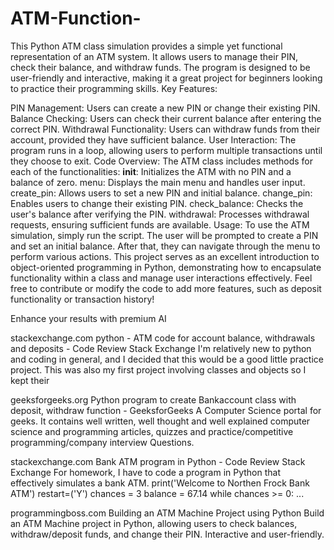 # ATM-Function-
This Python ATM class simulation provides a simple yet functional representation of an ATM system. It allows users to manage their PIN, check their balance, and withdraw funds. The program is designed to be user-friendly and interactive, making it a great project for beginners looking to practice their programming skills.
Key Features:

PIN Management: Users can create a new PIN or change their existing PIN.
Balance Checking: Users can check their current balance after entering the correct PIN.
Withdrawal Functionality: Users can withdraw funds from their account, provided they have sufficient balance.
User Interaction: The program runs in a loop, allowing users to perform multiple transactions until they choose to exit.
Code Overview: The ATM class includes methods for each of the functionalities:
__init__: Initializes the ATM with no PIN and a balance of zero.
menu: Displays the main menu and handles user input.
create_pin: Allows users to set a new PIN and initial balance.
change_pin: Enables users to change their existing PIN.
check_balance: Checks the user's balance after verifying the PIN.
withdrawal: Processes withdrawal requests, ensuring sufficient funds are available.
Usage: To use the ATM simulation, simply run the script. The user will be prompted to create a PIN and set an initial balance. After that, they can navigate through the menu to perform various actions.
This project serves as an excellent introduction to object-oriented programming in Python, demonstrating how to encapsulate functionality within a class and manage user interactions effectively.
Feel free to contribute or modify the code to add more features, such as deposit functionality or transaction history!





Enhance your results with premium AI



stackexchange.com
python - ATM code for account balance, withdrawals and deposits - Code Review Stack Exchange
I'm relatively new to python and coding in general, and I decided that this would be a good little practice project. This was also my first project involving classes and objects so I kept their


geeksforgeeks.org
Python program to create Bankaccount class with deposit, withdraw function - GeeksforGeeks
A Computer Science portal for geeks. It contains well written, well thought and well explained computer science and programming articles, quizzes and practice/competitive programming/company interview Questions.


stackexchange.com
Bank ATM program in Python - Code Review Stack Exchange
For homework, I have to code a program in Python that effectively simulates a bank ATM. print('Welcome to Northen Frock Bank ATM') restart=('Y') chances = 3 balance = 67.14 while chances >= 0: ...


programmingboss.com
Building an ATM Machine Project using Python
Build an ATM Machine project in Python, allowing users to check balances, withdraw/deposit funds, and change their PIN. Interactive and user-friendly.

